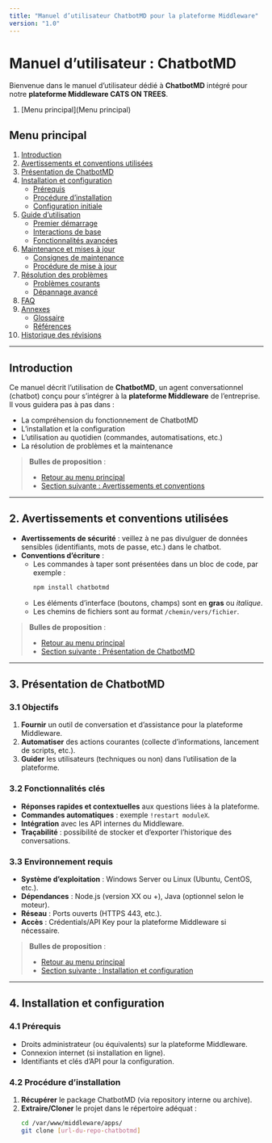 ```yaml
---
title: "Manuel d’utilisateur ChatbotMD pour la plateforme Middleware"
version: "1.0"
---
```


# Manuel d’utilisateur : ChatbotMD

Bienvenue dans le manuel d’utilisateur dédié à **ChatbotMD** intégré pour notre **plateforme Middleware CATS ON TREES**.  

1. [Menu principal](Menu principal)


## Menu principal

1. [Introduction](Introduction)  
2. [Avertissements et conventions utilisées](avertissements-et-conventions-utilisees)  
3. [Présentation de ChatbotMD](presentation-de-chatbotmd)  
4. [Installation et configuration](installation-et-configuration)  
   - [Prérequis](#41-prerequis)  
   - [Procédure d’installation](#42-procedure-dinstallation)  
   - [Configuration initiale](#43-configuration-initiale)  
5. [Guide d’utilisation](#5-guide-dutilisation)  
   - [Premier démarrage](#51-premier-demarrage)  
   - [Interactions de base](#52-interactions-de-base)  
   - [Fonctionnalités avancées](#53-fonctionnalites-avancees)  
6. [Maintenance et mises à jour](#6-maintenance-et-mises-a-jour)  
   - [Consignes de maintenance](#61-consignes-de-maintenance)  
   - [Procédure de mise à jour](#62-procedure-de-mise-a-jour)  
7. [Résolution des problèmes](#7-resolution-des-problemes)  
   - [Problèmes courants](#71-problemes-courants)  
   - [Dépannage avancé](#72-depannage-avance)  
8. [FAQ](#8-faq)  
9. [Annexes](#9-annexes)  
   - [Glossaire](#91-glossaire)  
   - [Références](#92-references)  
10. [Historique des révisions](#10-historique-des-revisions)

---

## Introduction

Ce manuel décrit l’utilisation de **ChatbotMD**, un agent conversationnel (chatbot) conçu pour s’intégrer à la **plateforme Middleware** de l’entreprise. Il vous guidera pas à pas dans :

- La compréhension du fonctionnement de ChatbotMD  
- L’installation et la configuration  
- L’utilisation au quotidien (commandes, automatisations, etc.)  
- La résolution de problèmes et la maintenance

> **Bulles de proposition** :  
> - [Retour au menu principal](#house-menu-principal)  
> - [Section suivante : Avertissements et conventions](#2-avertissements-et-conventions-utilisees)  

---

## 2. Avertissements et conventions utilisées

- **Avertissements de sécurité** : veillez à ne pas divulguer de données sensibles (identifiants, mots de passe, etc.) dans le chatbot.  
- **Conventions d’écriture** :  
  - Les commandes à taper sont présentées dans un bloc de code, par exemple :  
    ```bash
    npm install chatbotmd
    ```
  - Les éléments d’interface (boutons, champs) sont en **gras** ou *italique*.
  - Les chemins de fichiers sont au format `/chemin/vers/fichier`.

> **Bulles de proposition** :  
> - [Retour au menu principal](#house-menu-principal)  
> - [Section suivante : Présentation de ChatbotMD](#3-presentation-de-chatbotmd)

---

## 3. Présentation de ChatbotMD

### 3.1 Objectifs

1. **Fournir** un outil de conversation et d’assistance pour la plateforme Middleware.  
2. **Automatiser** des actions courantes (collecte d’informations, lancement de scripts, etc.).  
3. **Guider** les utilisateurs (techniques ou non) dans l’utilisation de la plateforme.

### 3.2 Fonctionnalités clés

- **Réponses rapides et contextuelles** aux questions liées à la plateforme.  
- **Commandes automatiques** : exemple `!restart moduleX`.  
- **Intégration** avec les API internes du Middleware.  
- **Traçabilité** : possibilité de stocker et d’exporter l’historique des conversations.

### 3.3 Environnement requis

- **Système d’exploitation** : Windows Server ou Linux (Ubuntu, CentOS, etc.).  
- **Dépendances** : Node.js (version XX ou +), Java (optionnel selon le moteur).  
- **Réseau** : Ports ouverts (HTTPS 443, etc.).  
- **Accès** : Crédentials/API Key pour la plateforme Middleware si nécessaire.

> **Bulles de proposition** :  
> - [Retour au menu principal](#house-menu-principal)  
> - [Section suivante : Installation et configuration](#4-installation-et-configuration)

---

## 4. Installation et configuration

### 4.1 Prérequis

- Droits administrateur (ou équivalents) sur la plateforme Middleware.  
- Connexion internet (si installation en ligne).  
- Identifiants et clés d’API pour la configuration.

### 4.2 Procédure d’installation

1. **Récupérer** le package ChatbotMD (via repository interne ou archive).  
2. **Extraire/Cloner** le projet dans le répertoire adéquat :  
   ```bash
   cd /var/www/middleware/apps/
   git clone [url-du-repo-chatbotmd]
